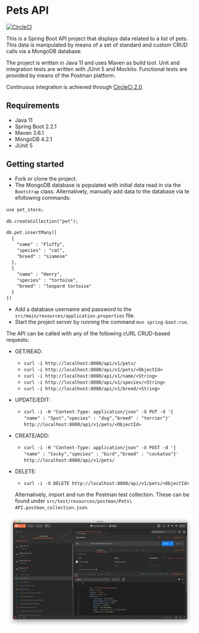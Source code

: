 # Pets API
[![CircleCI](https://circleci.com/gh/Carla-de-Beer/pets-api.svg?style=svg)](https://circleci.com/gh/Carla-de-Beer/pets-api)

This is a Spring Boot API project that displays data related to a list of pets. This data is manipulated by means of a set of standard and custom CRUD calls via a MongoDB database. 

The project is written in Java 11 and uses Maven as build tool. Unit and integration tests are written with JUnit 5 and Mockito. Functional tests are provided by means of the Postman platform.

Continuous integration is achieved through [CircleCi 2.0](https://circleci.com/docs/2.0/).

## Requirements

* Java 11
* Spring Boot 2.2.1
* Maven 3.6.1
* MongoDB 4.2.1
* JUnit 5

## Getting started

* Fork or clone the project.
* The MongoDB database is populated with initial data read in via the `Bootstrap` class. Alternatively, manually add data to the database via te efollowing commands:

`use pet_store;`

`db.createCollection("pet");`

```
db.pet.insertMany([
  {
    "name" : "Fluffy",
    "species" : "cat",
    "breed" : "siamese"
  },
  {
    "name" : "Henry",
    "species" : "tortoise",
    "breed" : "leopard tortoise"
  }
])
```

* Add a database username and password to the `src/main/resources/application.properties` file.
* Start the project server by running the command `mvn spring-boot:run`.

The API can be called with any of the following cURL CRUD-based requests:

* GET/READ:
  * ```curl -i http://localhost:8080/api/v1/pets/```
  * ```curl -i http://localhost:8080/api/v1/pets/<ObjectId>```
  * ```curl -i http://localhost:8080/api/v1/name/<String>```
  * ```curl -i http://localhost:8080/api/v1/species/<String>```
  * ```curl -i http://localhost:8080/api/v1/breed/<String>```


* UPDATE/EDIT:
  * ```curl -i -H "Content-Type: application/json" -X PUT -d '{  "name" : "Spot","species" : "dog","breed" : "terrier"}' http://localhost:8080/api/v1/pets/<ObjectId>```


* CREATE/ADD:
  * ```curl -i -H "Content-Type: application/json" -X POST -d '{  "name" : "Cocky","species" : "bird","breed" : "cockatoo"}' http://localhost:8080/api/v1/pets/```


* DELETE:
  * ```curl -i -X DELETE http://localhost:8080/api/v1/pets/<ObjectId>```
  
  Alternatively, import and run the Postman test collection. These can be found under `src/test/resources/postman/Pets\ API.postman_collection.json`.

<p align="center">
  <img src="images/screenShot-01.png"/>
</p>
